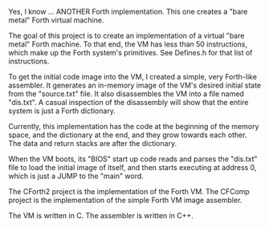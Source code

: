 Yes, I know ... ANOTHER Forth implementation. This one creates a "bare metal" Forth virtual machine.

The goal of this project is to create an implementation of a virtual "bare metal" Forth machine. To 
that end, the VM has less than 50 instructions, which make up the Forth system's primitives. See Defines.h 
for that list of instructions.

To get the initial code image into the VM, I created a simple, very Forth-like assembler. It generates an 
in-memory image of the VM's desired initial state from the "source.txt" file. It also disassembles the VM 
into a file named "dis.txt". A casual inspection of the disassembly will show that the entire system is 
just a Forth dictionary.

Currently, this implementation has the code at the beginning of the memory space, and the dictionary at the 
end, and they grow towards each other. The data and return stacks are after the dictionary.

When the VM boots, its "BIOS" start up code reads and parses the "dis.txt" file to load the initial image of 
itself, and then starts executing at address 0, which is just a JUMP to the "main" word.

The CForth2 project is the implementation of the Forth VM.
The CFComp project is the implementation of the simple Forth VM image assembler.

The VM is written in C. The assembler is written in C++.
